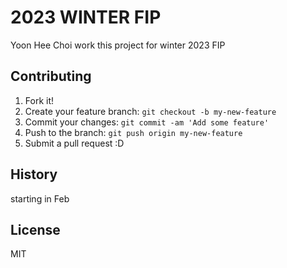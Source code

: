 # 2023 WINTER FIP

Yoon Hee Choi work this project for winter 2023 FIP


## Contributing

1. Fork it!
2. Create your feature branch: `git checkout -b my-new-feature`
3. Commit your changes: `git commit -am 'Add some feature'`
4. Push to the branch: `git push origin my-new-feature`
5. Submit a pull request :D

## History

starting in Feb


## License
MIT
